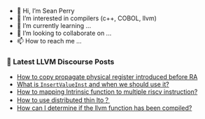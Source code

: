 - 👋 Hi, I’m Sean Perry
- 👀 I’m interested in compilers (c++, COBOL, llvm)
- 🌱 I’m currently learning ...
- 💞️ I’m looking to collaborate on ...
- 📫 How to reach me ...

<!---
s66perry/s66perry is a ✨ special ✨ repository because its `README.md` (this file) appears on your GitHub profile.
You can click the Preview link to take a look at your changes.
--->
### 📕 Latest LLVM Discourse Posts

<!-- DISCOURSE-LLVM:START -->
- [How to copy propagate physical register introduced before RA](https://discourse.llvm.org/t/how-to-copy-propagate-physical-register-introduced-before-ra/74828#post_3)
- [What is `InsertValueInst` and when we should use it?](https://discourse.llvm.org/t/what-is-insertvalueinst-and-when-we-should-use-it/74979#post_2)
- [How to mapping Intrinsic function to multiple riscv instruction?](https://discourse.llvm.org/t/how-to-mapping-intrinsic-function-to-multiple-riscv-instruction/74987#post_5)
- [How to use distributed thin lto？](https://discourse.llvm.org/t/how-to-use-distributed-thin-lto/74639#post_14)
- [How can I determine if the llvm function has been compiled?](https://discourse.llvm.org/t/how-can-i-determine-if-the-llvm-function-has-been-compiled/74982#post_4)
<!-- DISCOURSE-LLVM:END -->
